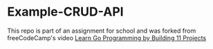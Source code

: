 # Example-CRUD-API
This repo is part of an assignment for school and was forked from freeCodeCamp's video [Learn Go Programming by Building 11 Projects](https://youtu.be/jFfo23yIWac) 
